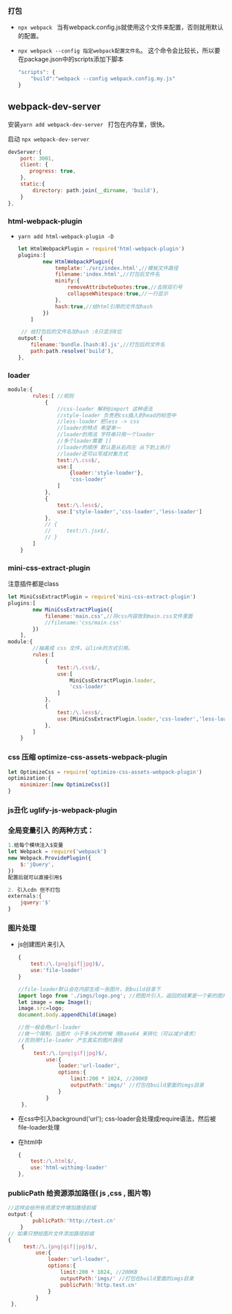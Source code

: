 ### 打包

- `npx webpack `  当有webpack.config.js就使用这个文件来配置，否则就用默认的配置。

- `npx webpack --config 指定webpack配置文件名`。 这个命令会比较长，所以要在package.json中的scripts添加下脚本 

  ```js
  "scripts": {
      "build":"webpack --config webpack.config.my.js"
  }
  ```

## webpack-dev-server

 安装`yarn add webpack-dev-server `  打包在内存里，很快。

启动  `npx webpack-dev-server`

```js
devServer:{
    port: 3001,
    client: {
       progress: true,
    },
    static:{
        directory: path.join(__dirname, 'build'), 
    }
},
```

### html-webpack-plugin

- `yarn add html-webpack-plugin -D` 

  ```js
  let HtmlWebpackPlugin = require('html-webpack-plugin')
  plugins:[
          new HtmlWebpackPlugin({
              template:'./src/index.html',//模板文件路径
              filename:'index.html',//打包后文件名
              minify:{
                  removeAttributeQuotes:true,//去除双引号
                  collapseWhitespace:true,//一行显示
              },
              hash:true,//给html引用的文件加hash
          })
      ]
  
   // 给打包后的文件名加hash :8只显示8位
  output:{
      filename:'bundle.[hash:8].js',//打包后的文件名
      path:path.resolve('build'),
  },
  ```

  

  

### loader

```js
module:{ 
        rules:[ //规则
            {
                //css-loader 解析@import 这种语法
                //style-loader 负责把css插入到head的标签中
                //less-loader 把less -> css
                //loader的特点 希望单一
                //loader的用法 字符串只用一个loader
                //多个loader需要 []
                //loader的顺序 默认是从右向左 从下到上执行
                //loader还可以写成对象方式
                test:/\.css$/,
                use:[
                    {loader:'style-loader'},
                    'css-loader'
                ]
            },
            {
                test:/\.less$/,
                use:['style-loader','css-loader','less-loader']
            },
            // {
            //     test:/\.jsx$/,
            // }
        ]
    }
```

### mini-css-extract-plugin  

注意插件都是class

```js
let MiniCssExtractPlugin = require('mini-css-extract-plugin')
plugins:[
        new MiniCssExtractPlugin({
            filename:'main.css',//将css内容放到main.css文件里面
            //filename:'css/main.css'  
        })
    ],
module:{ 
    	//抽离成 css 文件，以link的方式引用。
        rules:[
            {
                test:/\.css$/,
                use:[
                    MiniCssExtractPlugin.loader,
                    'css-loader'
                ]
            },
            {
                test:/\.less$/,
                use:[MiniCssExtractPlugin.loader,'css-loader','less-loader']
            },
        ]
    }  
```

### css 压缩 optimize-css-assets-webpack-plugin 

```js
let OptimizeCss = require('optimize-css-assets-webpack-plugin')
optimization:{
    minimizer:[new OptimizeCss()]
}
```

### js丑化  uglify-js-webpack-plugin

### 全局变量引入 的两种方式：

```js
1.给每个模块注入$变量
let Webpack = require('webpack')
new Webpack.ProvidePlugin({
    $:'jQuery',
})
配置后就可以直接引用$

2. 引入cdn 但不打包
externals:{
    jquery:'$'
}
```

### 图片处理

- js创建图片来引入

  ```js
  {
      test:/\.(png|gif|jpg)$/,
      use:'file-loader'
  }
  
  //file-loader默认会在内部生成一张图片，到build目录下
  import logo from './imgs/logo.png'; //把图片引入，返回的结果是一个新的图片地址
  let image = new Image();
  image.src=logo;
  document.body.appendChild(image)
  
  //但一般会用url-loader
  //做一个限制，当图片 小于多少k的时候 用base64 来转化（可以减少请求）
  //否则用file-loader 产生真实的图片路径
   {
       test:/\.(png|gif|jpg)$/,
           use:{
               loader:'url-loader',
               options:{
                   limit:200 * 1024, //200KB
                   outputPath:'imgs/' //打包在build里面的imgs目录
               }
           }
   },
  ```

- 在css中引入background('url');  css-loader会处理成require语法，然后被file-loader处理

- 在html中 <img src="" alt=""/>

  ```js
  {
      test:/\.html$/,
      use:'html-withimg-loader'
  },
  ```

### publicPath 给资源添加路径( js ,css , 图片等)

```js
//这样会给所有资源文件增加路径前缀
output:{
        publicPath:'http://test.cn'
    }
// 如果只想给图片文件添加路径前缀
{
     test:/\.(png|gif|jpg)$/,
         use:{
             loader:'url-loader',
             options:{
                 limit:200 * 1024, //200KB
                 outputPath:'imgs/' //打包在build里面的imgs目录
                 publicPath:'http.test.cn'
             }
         }
 },
```

